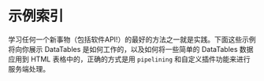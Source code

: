 # 示例索引
学习任何一个新事物（包括软件API!）的最好的方法之一就是实践。下面这些示例将向你展示 DataTables 是如何工作的，以及如何将一些简单的 DataTables 数据应用到 HTML 表格中的，正确的方式是用 `pipelining` 和自定义插件功能来进行服务端处理。
